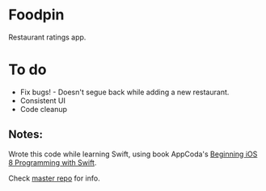# Foodpin

Restaurant ratings app.

# To do
- Fix bugs! - Doesn't segue back while adding a new restaurant.
- Consistent UI
- Code cleanup


## Notes: 
Wrote this code while learning Swift, using book AppCoda's [Beginning iOS 8 Programming with Swift](http://www.appcoda.com/swift/).

Check [master repo](https://github.com/avinassh/learning-ios) for info.
